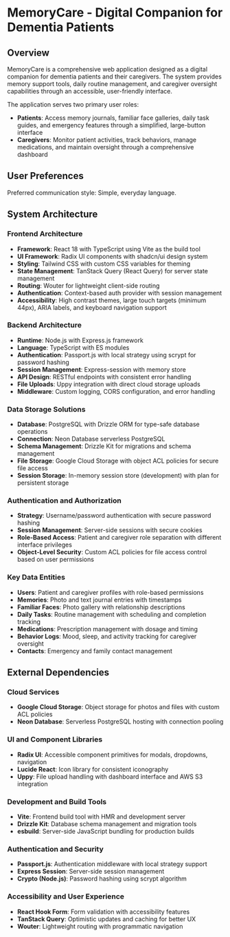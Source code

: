 # MemoryCare - Digital Companion for Dementia Patients

## Overview

MemoryCare is a comprehensive web application designed as a digital companion for dementia patients and their caregivers. The system provides memory support tools, daily routine management, and caregiver oversight capabilities through an accessible, user-friendly interface.

The application serves two primary user roles:
- **Patients**: Access memory journals, familiar face galleries, daily task guides, and emergency features through a simplified, large-button interface
- **Caregivers**: Monitor patient activities, track behaviors, manage medications, and maintain oversight through a comprehensive dashboard

## User Preferences

Preferred communication style: Simple, everyday language.

## System Architecture

### Frontend Architecture
- **Framework**: React 18 with TypeScript using Vite as the build tool
- **UI Framework**: Radix UI components with shadcn/ui design system
- **Styling**: Tailwind CSS with custom CSS variables for theming
- **State Management**: TanStack Query (React Query) for server state management
- **Routing**: Wouter for lightweight client-side routing
- **Authentication**: Context-based auth provider with session management
- **Accessibility**: High contrast themes, large touch targets (minimum 44px), ARIA labels, and keyboard navigation support

### Backend Architecture
- **Runtime**: Node.js with Express.js framework
- **Language**: TypeScript with ES modules
- **Authentication**: Passport.js with local strategy using scrypt for password hashing
- **Session Management**: Express-session with memory store
- **API Design**: RESTful endpoints with consistent error handling
- **File Uploads**: Uppy integration with direct cloud storage uploads
- **Middleware**: Custom logging, CORS configuration, and error handling

### Data Storage Solutions
- **Database**: PostgreSQL with Drizzle ORM for type-safe database operations
- **Connection**: Neon Database serverless PostgreSQL
- **Schema Management**: Drizzle Kit for migrations and schema management
- **File Storage**: Google Cloud Storage with object ACL policies for secure file access
- **Session Storage**: In-memory session store (development) with plan for persistent storage

### Authentication and Authorization
- **Strategy**: Username/password authentication with secure password hashing
- **Session Management**: Server-side sessions with secure cookies
- **Role-Based Access**: Patient and caregiver role separation with different interface privileges
- **Object-Level Security**: Custom ACL policies for file access control based on user permissions

### Key Data Entities
- **Users**: Patient and caregiver profiles with role-based permissions
- **Memories**: Photo and text journal entries with timestamps
- **Familiar Faces**: Photo gallery with relationship descriptions
- **Daily Tasks**: Routine management with scheduling and completion tracking
- **Medications**: Prescription management with dosage and timing
- **Behavior Logs**: Mood, sleep, and activity tracking for caregiver oversight
- **Contacts**: Emergency and family contact management

## External Dependencies

### Cloud Services
- **Google Cloud Storage**: Object storage for photos and files with custom ACL policies
- **Neon Database**: Serverless PostgreSQL hosting with connection pooling

### UI and Component Libraries
- **Radix UI**: Accessible component primitives for modals, dropdowns, navigation
- **Lucide React**: Icon library for consistent iconography
- **Uppy**: File upload handling with dashboard interface and AWS S3 integration

### Development and Build Tools
- **Vite**: Frontend build tool with HMR and development server
- **Drizzle Kit**: Database schema management and migration tools
- **esbuild**: Server-side JavaScript bundling for production builds

### Authentication and Security
- **Passport.js**: Authentication middleware with local strategy support
- **Express Session**: Server-side session management
- **Crypto (Node.js)**: Password hashing using scrypt algorithm

### Accessibility and User Experience
- **React Hook Form**: Form validation with accessibility features
- **TanStack Query**: Optimistic updates and caching for better UX
- **Wouter**: Lightweight routing with programmatic navigation